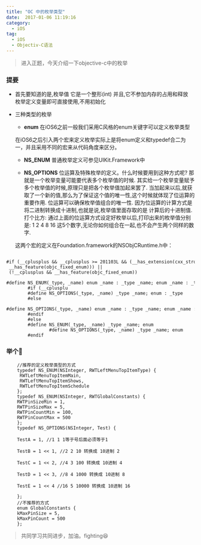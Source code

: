```yaml
---
title: "OC 中的枚举类型"
date:  2017-01-06 11:19:16
category:
  - iOS
tag:
  - iOS
  - Objectiv-C语法  
---
```


>进入正题，今天介绍一下objective-c中的枚举

### 提要
- 首先要知道的是,枚举值 它是一个整形(int) 并且,它不参加内存的占用和释放 枚举定义变量即可直接使用,不用初始化
- 三种类型的枚举
  - **enum** 在iOS6之前一般我们采用C风格的enum关键字可以定义枚举类型
 
  在iOS6之后引入两个宏来定义枚举实际上是将enum定义和typedef合二为一，并且采用不同的宏来从代码角度来区分。
  
  - **NS_ENUM**  普通枚举定义可参见UIKit.Framework中
  
  - **NS_OPTIONS**  位运算及特殊枚举的定义。什么时候要用到这种方式呢? 那就是一个枚举变量可能要代表多个枚举值的时候. 其实给一个枚举变量赋予多个枚举值的时候,原理只是把各个枚举值加起来罢了. 当加起来以后,就获取了一个新的值,那么为了保证这个值的唯一性,这个时候就体现了位运算的重要作用. 位运算可以确保枚举值组合的唯一性. 因为位运算的计算方式是将二进制转换成十进制,也就是说,枚举值里面存取的是 计算后的十进制值. 打个比方: 通过上面的位运算方式设定好枚举以后,打印出来的枚举值分别是: 1 2 4 8 16 这5个数字,无论你如何组合在一起,也不会产生两个同样的数字.

  这两个宏的定义在Foundation.framework的NSObjCRuntime.h中：

``` objc 
  		#if (__cplusplus && __cplusplus >= 201103L && (__has_extension(cxx_strong_enums) || __has_feature(objc_fixed_enum))) || (!__cplusplus && __has_feature(objc_fixed_enum))
		#define NS_ENUM(_type, _name) enum _name : _type _name; enum _name : _type
		#if (__cplusplu 
		#define NS_OPTIONS(_type, _name) _type _name; enum : _type  
		#else  
		#define NS_OPTIONS(_type, _name) enum _name : _type _name; enum _name : _type  
		#endif  
		#else  
		#define NS_ENUM(_type, _name) _type _name; enum  
				#define NS_OPTIONS(_type, _name) _type _name; enum  
		#endif  
```
### 举个🌰

``` objc
    //推荐的定义枚举类型的方式
    typedef NS_ENUM(NSInteger, RWTLeftMenuTopItemType) {
     RWTLeftMenuTopItemMain, 
     RWTLeftMenuTopItemShows,
     RWTLeftMenuTopItemSchedule 
    }; 
    typedef NS_ENUM(NSInteger, RWTGlobalConstants) { 
    RWTPinSizeMin = 1, 
    RWTPinSizeMax = 5, 
    RWTPinCountMin = 100, 
    RWTPinCountMax = 500
    }; 
    typedef NS_OPTIONS(NSInteger, Test) {

    TestA = 1, //1 1 1等于号后面必须等于1

    TestB = 1 << 1, //2 2 10 转换成 10进制 2

    TestC = 1 << 2, //4 3 100 转换成 10进制 4

    TestD = 1 << 3, //8 4 1000 转换成 10进制 8

    TestE = 1 << 4 //16 5 10000 转换成 10进制 16

    };
    //不推荐的方式
    enum GlobalConstants { 
    kMaxPinSize = 5, 
    kMaxPinCount = 500
    };
```
> 共同学习共同进步，加油。fighting😆
